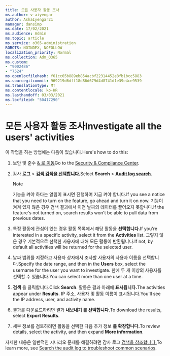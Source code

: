 ```yaml
---
title: 모든 사용자 활동 조사
ms.author: v-aiyengar
author: AshaIyengar21
manager: dansimp
ms.date: 17/02/2021
ms.audience: Admin
ms.topic: article
ms.service: o365-administration
ROBOTS: NOINDEX, NOFOLLOW
localization_priority: Normal
ms.collection: Adm_O365
ms.custom:
- "9002486"
- "7524"
ms.openlocfilehash: f61cc65b889eb854acbf22314452e8fb1bcc5883
ms.sourcegitcommit: 969219d6dff18d86d679d4d8741d1e39e4ce9539
ms.translationtype: MT
ms.contentlocale: ko-KR
ms.lasthandoff: 03/03/2021
ms.locfileid: "50417290"
---
```

# <a name="investigate-all-the-users-activities"></a><span data-ttu-id="0616d-102">모든 사용자 활동 조사</span><span class="sxs-lookup"><span data-stu-id="0616d-102">Investigate all the users' activities</span></span>

<span data-ttu-id="0616d-103">이 작업을 하는 방법에는 다음이 있습니다.</span><span class="sxs-lookup"><span data-stu-id="0616d-103">Here's how to do this:</span></span>

1. <span data-ttu-id="0616d-104">보안 및 준수 [& 로 이동](https://go.microsoft.com/fwlink/p/?linkid=2077143)</span><span class="sxs-lookup"><span data-stu-id="0616d-104">Go to the [Security & Compliance Center](https://go.microsoft.com/fwlink/p/?linkid=2077143).</span></span>
1. <span data-ttu-id="0616d-105">감사 **로그**  >  **[검색 검색을 선택합니다.](https://go.microsoft.com/fwlink/?linkid=2103759)**</span><span class="sxs-lookup"><span data-stu-id="0616d-105">Select **Search** > **[Audit log search](https://go.microsoft.com/fwlink/?linkid=2103759)**.</span></span>
    > [!NOTE]
    > <span data-ttu-id="0616d-106">기능을 켜야 하다는 알림이 표시면 진행하여 지금 켜야 합니다.</span><span class="sxs-lookup"><span data-stu-id="0616d-106">If you see a notice that you need to turn on the feature, go ahead and turn it on now.</span></span> <span data-ttu-id="0616d-107">기능이 켜져 있지 않은 경우 검색 결과에서 이전 날짜의 데이터를 끌어오지 못합니다.</span><span class="sxs-lookup"><span data-stu-id="0616d-107">If the feature's not turned on, search results won't be able to pull data from previous dates.</span></span>

1. <span data-ttu-id="0616d-108">특정 활동에 관심이 있는 경우 활동 목록에서 해당 활동을 **선택합니다.**</span><span class="sxs-lookup"><span data-stu-id="0616d-108">If you're interested in a specific activity, select it from the **Activities** list.</span></span> <span data-ttu-id="0616d-109">그렇지 않은 경우 기본적으로 선택한 사용자에 대해 모든 활동이 반환됩니다.</span><span class="sxs-lookup"><span data-stu-id="0616d-109">If not, by default all activities will be returned for the selected user.</span></span>
1. <span data-ttu-id="0616d-110">날짜 범위를 지정하고 사용자  상자에서 조사할 사용자의 사용자 이름을 선택합니다.</span><span class="sxs-lookup"><span data-stu-id="0616d-110">Specify the date range, and then in the **Users** box, select the username for the user you want to investigate.</span></span> <span data-ttu-id="0616d-111">한에 두 개 이상의 사용자를 선택할 수 있습니다.</span><span class="sxs-lookup"><span data-stu-id="0616d-111">You can select more than one user at a time.</span></span>
1. <span data-ttu-id="0616d-112">**검색** 을 클릭합니다.</span><span class="sxs-lookup"><span data-stu-id="0616d-112">Click **Search**.</span></span> <span data-ttu-id="0616d-113">활동은 결과 아래에 **표시됩니다.**</span><span class="sxs-lookup"><span data-stu-id="0616d-113">The activities appear under **Results**.</span></span> <span data-ttu-id="0616d-114">IP 주소, 사용자 및 활동 이름이 표시됩니다.</span><span class="sxs-lookup"><span data-stu-id="0616d-114">You'll see the IP address, user, and activity name.</span></span>
1. <span data-ttu-id="0616d-115">결과를 다운로드하려면 결과 **내보내기 를 선택합니다.**</span><span class="sxs-lookup"><span data-stu-id="0616d-115">To download the results, select **Export Results**.</span></span>
1. <span data-ttu-id="0616d-116">세부 정보를 검토하려면 활동을 선택한 다음 추가 정보 **를 확장합니다.**</span><span class="sxs-lookup"><span data-stu-id="0616d-116">To review details, select the activity, and then expand **More information**.</span></span>

<span data-ttu-id="0616d-117">자세한 내용은 일반적인 시나리오 문제를 해결하려면 감사 로그 [검색을 참조합니다.](https://go.microsoft.com/fwlink/?linkid=2103944)</span><span class="sxs-lookup"><span data-stu-id="0616d-117">To learn more, see [Search the audit log to troubleshoot common scenarios](https://go.microsoft.com/fwlink/?linkid=2103944).</span></span>